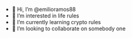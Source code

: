 - 👋 Hi, I’m @emilioramos88
- 👀 I’m interested in life rules
- 🌱 I’m currently learning crypto rules
- 💞️ I’m looking to collaborate on somebody one

<!---
emilioramos88/emilioramos88 is a ✨ special ✨ repository because its `README.md` (this file) appears on your GitHub profile.
You can click the Preview link to take a look at your changes.
--->
